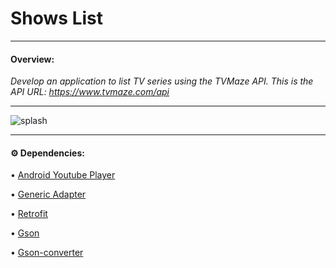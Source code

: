 # Shows List #
____

#### Overview:

 *Develop an application to list TV series using the TVMaze API. This is the API URL: https://www.tvmaze.com/api*
____

![splash](https://user-images.githubusercontent.com/96268732/215097385-61560b6f-0fd0-436b-a8e8-5bf05b46e3b8.gif)
____

#### ⚙️ Dependencies:

• [Android Youtube Player](https://github.com/PierfrancescoSoffritti/android-youtube-player)

• [Generic Adapter](https://github.com/e-nicolas/GenericAdapter)

• [Retrofit](https://square.github.io/retrofit/)

• [Gson](https://github.com/google/gson)

• [Gson-converter](https://github.com/square/retrofit/tree/master/retrofit-converters/gson)

